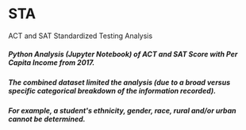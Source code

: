 # STA
ACT and SAT Standardized Testing Analysis 
##### Python Analysis (Jupyter Notebook) of ACT and SAT Score with Per Capita Income from 2017. 
##### The combined dataset limited the analysis (due to a broad versus specific categorical breakdown of the information recorded).
##### For example, a student's ethnicity, gender, race, rural and/or urban cannot be determined.

